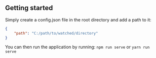 Getting started
---

Simply create a config.json file in the root directory and add a path to it:

```json 
{
    "path": "C:/path/to/watched/directory" 
}
```

You can then run the application by running:
`npm run serve` or `yarn run serve`
